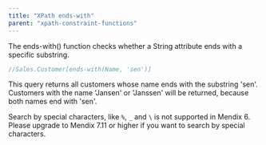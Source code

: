 ```yaml
---
title: "XPath ends-with"
parent: "xpath-constraint-functions"
---
```



The ends-with() function checks whether a String attribute ends with a specific substring.

```java
//Sales.Customer[ends-with(Name, 'sen')]
```

This query returns all customers whose name ends with the substring 'sen'. Customers with the name 'Jansen' or 'Janssen' will be returned, because both names end with 'sen'.

Search by special characters, like `%`, `_` and `\` is not supported in Mendix 6. Please upgrade to Mendix 7.11 or higher if you want to search by special characters.
